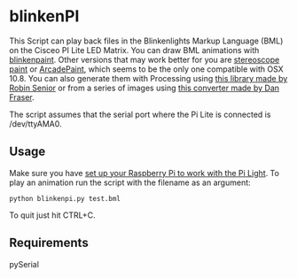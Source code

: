 blinkenPI
=========

This Script can play back files in the Blinkenlights Markup Language (BML) on the Cisceo PI Lite LED Matrix. You can draw BML animations with [blinkenpaint](http://blinkenlights.net/blinkenlights/blinkenpaint). Other versions that may work better for you are [stereoscope paint](http://www.blinkenpaint.de) or [ArcadePaint](http://blinkenlights.net/arcade/arcadepaint), which seems to be the only one compatible with OSX 10.8.
You can also generate them with Processing using [this library made by Robin Senior](http://robinsenior.com/blinkenlights/) or from a series of images using [this converter made by Dan Fraser](http://www.capybara.org/~dfraser/archives/261).

The script assumes that the serial port where the Pi Lite is connected is /dev/ttyAMA0.


Usage
-----


Make sure you have [set up your Raspberry Pi to work with the Pi Light](http://openmicros.org/index.php/articles/94-ciseco-product-documentation/raspberry-pi/280-b040-pi-lite-beginners-guide#Setting%20up%20the%20Raspberry%20Pi%20for%20the%20Pi-Lite).
To play an animation run the script with the filename as an argument:
```
python blinkenpi.py test.bml
```
To quit just hit CTRL+C.

Requirements
------------
pySerial



